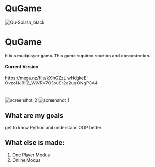 # QuGame
![Qu-Splash_black](https://user-images.githubusercontent.com/87002681/188321321-9a2bb6d7-a1f9-4465-a114-0815e2756b15.png)
# QuGame 
It is a multiplayer game. This game requires reaction and concentration.


#### Current Version 
https://mega.nz/file/kXlhGZzL
wHdgkeE-OvzoNJ8K2_WjVRV7O5ouSr2q2uqiGNgP3A4

#
![screenshot_2](https://user-images.githubusercontent.com/87002681/188398435-d82333be-6ea4-4e60-affd-18fb7ab3baab.jpg)
![screenshot_1](https://user-images.githubusercontent.com/87002681/188398465-b53ba093-fc16-4511-8828-93e1558992c2.jpg)

## What are my goals
get to know Python and understand OOP better

## What else is made:
1. One Player Modus 
2. Online Modus
